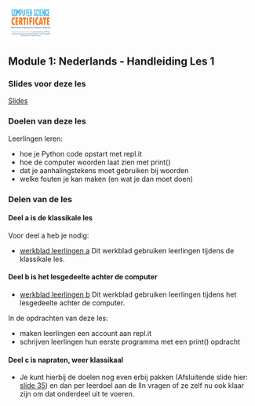 <img src="../../img/Logo cs-certificate.jpg" style="zoom:9%"/>

## Module 1: Nederlands - Handleiding Les 1

### Slides voor deze les

[Slides](https://slides.com/vhto/nederlands1#/)

### Doelen van deze les

Leerlingen leren:
- hoe je Python code opstart met repl.it
- hoe de computer woorden laat zien met print()
- dat je aanhalingstekens moet gebruiken bij woorden
- welke fouten je kan maken (en wat je dan moet doen)

### Delen van de les

#### Deel a is de klassikale les

Voor deel a heb je nodig:
* [werkblad leerlingen a](https://github.com/vhto/CS_Certificate/blob/master/Module%20Nederlands/Les%201/pidk-m1-l1a-werkblad.md) Dit werkblad gebruiken leerlingen tijdens de klassikale les.

#### Deel b is het lesgedeelte achter de computer

* [werkblad leerlingen b](https://github.com/vhto/CS_Certificate/blob/master/Module%20Nederlands/Les%201/pidk-m1-l1b-werkblad.md) Dit werkblad gebruiken leerlingen tijdens het lesgedeelte achter de computer.

In de opdrachten van deze les:
- maken leerlingen een account aan repl.it
- schrijven leerlingen hun eerste programma met een print() opdracht

#### Deel c is napraten, weer klassikaal

* Je kunt hierbij de doelen nog even erbij pakken (Afsluitende slide hier: [slide 35](https://slides.com/vhto/nederlands1#/)) en dan per leerdoel aan de lln vragen of ze zelf nu ook klaar zijn om dat onderdeel uit te voeren.
